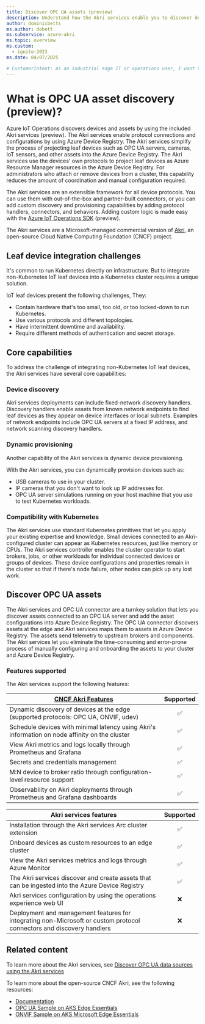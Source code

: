 ```yaml
---
title: Discover OPC UA assets (preview)
description: Understand how the Akri services enable you to discover devices and assets at the edge, and expose them as resources on your cluster.
author: dominicbetts
ms.author: dobett
ms.subservice: azure-akri
ms.topic: overview
ms.custom:
  - ignite-2023
ms.date: 04/07/2025

# CustomerIntent: As an industrial edge IT or operations user, I want to to understand how the Akri services enable me to discover devices and assets at the edge, and expose them as resources on a Kubernetes cluster.
---
```


# What is OPC UA asset discovery (preview)?

Azure IoT Operations discovers devices and assets by using the included Akri services (preview). The Akri services enable protocol connections and configurations by using Azure Device Registry. The Akri services simplify the process of projecting leaf devices such as OPC UA servers, cameras, IoT sensors, and other assets into the Azure Device Registry. The Akri services use the devices' own protocols to project leaf devices as Azure Resource Manager resources in the Azure Device Registry. For administrators who attach or remove devices from a cluster, this capability reduces the amount of coordination and manual configuration required.

The Akri services are an extensible framework for all device protocols. You can use them with out-of-the-box and partner-built connectors, or you can add custom discovery and provisioning capabilities by adding protocol handlers, connectors, and behaviors. Adding custom logic is made easy with the [Azure IoT Operations SDK](https://github.com/azure/iot-operations-sdks) (preview).

The Akri services are a Microsoft-managed commercial version of [Akri](https://docs.akri.sh/), an open-source Cloud Native Computing Foundation (CNCF) project.

## Leaf device integration challenges

It's common to run Kubernetes directly on infrastructure. But to integrate non-Kubernetes IoT leaf devices into a Kubernetes cluster requires a unique solution.

IoT leaf devices present the following challenges, They:

- Contain hardware that's too small, too old, or too locked-down to run Kubernetes.
- Use various protocols and different topologies.
- Have intermittent downtime and availability.
- Require different methods of authentication and secret storage.

## Core capabilities

To address the challenge of integrating non-Kubernetes IoT leaf devices, the Akri services have several core capabilities:

### Device discovery

Akri services deployments can include fixed-network discovery handlers. Discovery handlers enable assets from known network endpoints to find leaf devices as they appear on device interfaces or local subnets. Examples of network endpoints include OPC UA servers at a fixed IP address, and network scanning discovery handlers.

### Dynamic provisioning

Another capability of the Akri services is dynamic device provisioning.  

With the Akri services, you can dynamically provision devices such as:

- USB cameras to use in your cluster.
- IP cameras that you don't want to look up IP addresses for.
- OPC UA server simulations running on your host machine that you use to test Kubernetes workloads.

### Compatibility with Kubernetes

The Akri services use standard Kubernetes primitives that let you apply your existing expertise and knowledge. Small devices connected to an Akri-configured cluster can appear as Kubernetes resources, just like memory or CPUs. The Akri services controller enables the cluster operator to start brokers, jobs, or other workloads for individual connected devices or groups of devices. These device configurations and properties remain in the cluster so that if there's node failure, other nodes can pick up any lost work.

## Discover OPC UA assets

The Akri services and OPC UA connector are a turnkey solution that lets you discover assets connected to an OPC UA server and add the asset configurations into Azure Device Registry. The OPC UA connector discovers assets at the edge and Akri services maps them to assets in Azure Device Registry. The assets send telemetry to upstream brokers and components. The Akri services let you eliminate the time-consuming and error-prone process of manually configuring and onboarding the assets to your cluster and Azure Device Registry.

### Features supported

The Akri services support the following features:

| [CNCF Akri Features](https://docs.akri.sh/) | Supported |
| ------------------------------------------- | :-------: |
| Dynamic discovery of devices at the edge (supported protocols: OPC UA, ONVIF, udev)              |   ✅    |
| Schedule devices with minimal latency using Akri's information on node affinity on the cluster  |   ✅    |
| View Akri metrics and logs locally through Prometheus and Grafana                       |   ✅    |
| Secrets and credentials management  |   ✅    |
| M:N device to broker ratio through configuration-level resource support                       |   ✅    |
| Observability on Akri deployments through Prometheus and Grafana dashboards                    |   ✅    |

| Akri services features   | Supported |
|--------------------------|:---------:|
| Installation through the Akri services Arc cluster extension |   ✅     |
| Onboard devices as custom resources to an edge cluster       |   ✅     |
| View the Akri services metrics and logs through Azure Monitor |   ✅     |
| The Akri services discover and create assets that can be ingested into the Azure Device Registry  |   ✅     |
| Akri services configuration by using the operations experience web UI |   ❌     |
| Deployment and management features for integrating non-Microsoft or custom protocol connectors and discovery handlers |   ❌     |

## Related content

To learn more about the Akri services, see [Discover OPC UA data sources using the Akri services](howto-autodetect-opc-ua-assets-use-akri.md)

To learn more about the open-source CNCF Akri, see the following resources:

- [Documentation](https://docs.akri.sh/)
- [OPC UA Sample on AKS Edge Essentials](/azure/aks/hybrid/aks-edge-how-to-akri-opc-ua)
- [ONVIF Sample on AKS Microsoft Edge Essentials](/azure/aks/hybrid/aks-edge-how-to-akri-onvif)
